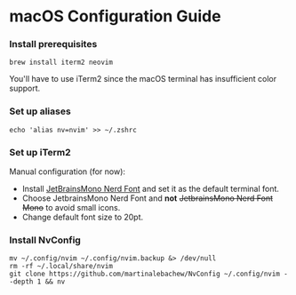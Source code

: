 # macOS Configuration Guide

### Install prerequisites
```
brew install iterm2 neovim
```
You'll have to use iTerm2 since the macOS terminal has insufficient color support.

### Set up aliases
```
echo 'alias nv=nvim' >> ~/.zshrc
```

### Set up iTerm2
Manual configuration (for now):
* Install [JetBrainsMono Nerd Font](https://www.nerdfonts.com/font-downloads) and set it as the default terminal font.
* Choose JetbrainsMono Nerd Font and **not** ~~JetbrainsMono Nerd Font Mono~~ to avoid small icons.
* Change default font size to 20pt.

### Install NvConfig
```
mv ~/.config/nvim ~/.config/nvim.backup &> /dev/null
rm -rf ~/.local/share/nvim
git clone https://github.com/martinalebachew/NvConfig ~/.config/nvim --depth 1 && nv
```